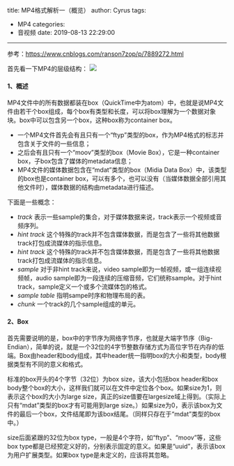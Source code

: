 title: MP4格式解析一（概览）
author: Cyrus
tags:
  - MP4
categories:
  - 音视频
date: 2019-08-13 22:29:00
---
参考：https://www.cnblogs.com/ranson7zop/p/7889272.html

首先看一下MP4的层级结构：
![](MP4_1.png)

#### 1、概述

MP4文件中的所有数据都装在box（QuickTime中为atom）中，也就是说MP4文件由若干个box组成，每个box有类型和长度，可以将box理解为一个数据对象块。box中可以包含另一个box，这种box称为container box。
* 一个MP4文件首先会有且只有一个“ftyp”类型的box，作为MP4格式的标志并包含关于文件的一些信息；
* 之后会有且只有一个“moov”类型的box（Movie Box），它是一种container box，子box包含了媒体的metadata信息；
* MP4文件的媒体数据包含在“mdat”类型的box（Midia Data Box）中，该类型的box也是container box，可以有多个，也可以没有（当媒体数据全部引用其他文件时），媒体数据的结构由metadata进行描述。

下面是一些概念：
* *track*  表示一些sample的集合，对于媒体数据来说，track表示一个视频或音频序列。
* *hint track* 这个特殊的track并不包含媒体数据，而是包含了一些将其他数据track打包成流媒体的指示信息。
* *hint track* 这个特殊的track并不包含媒体数据，而是包含了一些将其他数据track打包成流媒体的指示信息。
* *sample* 对于非hint track来说，video sample即为一帧视频，或一组连续视频帧，audio sample即为一段连续的压缩音频，它们统称sample。对于hint track，sample定义一个或多个流媒体包的格式。
* *sample table* 指明sampe时序和物理布局的表。
* *chunk* 一个track的几个sample组成的单元。

#### 2、Box

首先需要说明的是，box中的字节序为网络字节序，也就是大端字节序（Big-Endian），简单的说，就是一个32位的4字节整数存储方式为高位字节在内存的低端。Box由header和body组成，其中header统一指明box的大小和类型，body根据类型有不同的意义和格式。

标准的box开头的4个字节（32位）为box size，该大小包括box header和box body整个box的大小，这样我们就可以在文件中定位各个box。如果size为1，则表示这个box的大小为large size，真正的size值要在largesize域上得到。（实际上只有“mdat”类型的box才有可能用到large size。）如果size为0，表示该box为文件的最后一个box，文件结尾即为该box结尾。（同样只存在于“mdat”类型的box中。）

size后面紧跟的32位为box type，一般是4个字符，如“ftyp”、“moov”等，这些box type都是已经预定义好的，分别表示固定的意义。如果是“uuid”，表示该box为用户扩展类型。如果box type是未定义的，应该将其忽略。